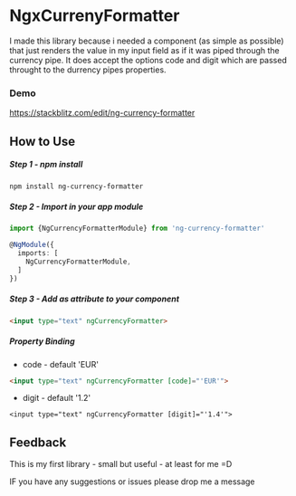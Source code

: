 # NgxCurrenyFormatter

I made this library because i needed a component (as simple as possible) that just renders the 
value in my input field as if it was piped through the currency pipe.
It does accept the options code and digit which are passed throught to the durrency pipes 
properties.
  

### Demo 
https://stackblitz.com/edit/ng-currency-formatter

## How to Use

##### Step 1 - npm install
```` Bash
npm install ng-currency-formatter
````

##### Step 2 - Import in your app module
```` Typescript
import {NgCurrencyFormatterModule} from 'ng-currency-formatter'

@NgModule({
  imports: [
    NgCurrencyFormatterModule,
  ]
})
````

##### Step 3 - Add as attribute to your component
```` HTML
<input type="text" ngCurrencyFormatter>
````

##### Property Binding
* code - default 'EUR'

```` HTML
<input type="text" ngCurrencyFormatter [code]="'EUR'">
````

* digit - default '1.2'
```` Code
<input type="text" ngCurrencyFormatter [digit]="'1.4'">
````

## Feedback
<p>This is my first library - small but useful - at least for me =D</p>
<p>IF you have any suggestions or issues please drop me a message</p>
 




